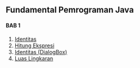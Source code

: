 ## Fundamental Pemrograman Java

#### BAB 1
  1. [Identitas](https://github.com/sandybuana03/java-fundamental/blob/main/Identitas.java)
  2. [Hitung Ekspresi](https://github.com/sandybuana03/java-fundamental/blob/main/HitungEkspresi.java)
  3. [Identitas (DialogBox)](https://github.com/sandybuana03/java-fundamental/blob/main/IdentitasDialogBox.java)
  4. [Luas Lingkaran](https://github.com/sandybuana03/java-fundamental/blob/main/LuasLingkaran.java)
